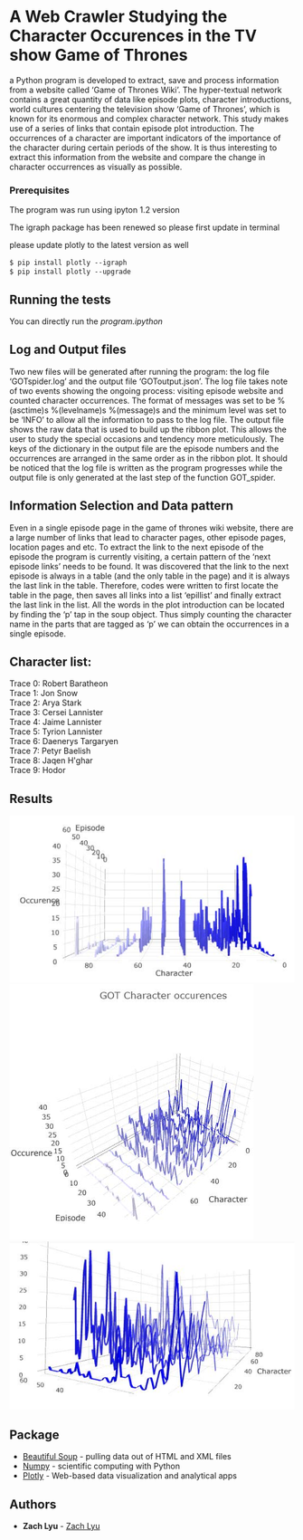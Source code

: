 # A Web Crawler Studying the Character Occurences in the TV show Game of Thrones

a Python program is developed to extract, save and process information from a website called ‘Game of Thrones Wiki’. The hyper-textual network contains a great quantity of data like episode plots, character introductions, world cultures centering the television show ‘Game of Thrones’, which is known for its enormous and complex character network. This study makes use of a series of links that contain episode plot introduction. The occurrences of a character are important indicators of the importance of the character during certain periods of the show. It is thus interesting to extract this information from the website and compare the change in character occurrences as visually as possible.


### Prerequisites

The program was run using ipyton 1.2 version

The igraph package has been renewed so please first update in terminal

please update plotly to the latest version as well

```
$ pip install plotly --igraph
$ pip install plotly --upgrade
```

## Running the tests

You can directly run the _program.ipython_


## Log and Output files

Two new files will be generated after running the program: the log file ‘GOTspider.log’ and the output file ‘GOToutput.json’. The log file takes note of two events showing the ongoing process: visiting episode website and counted character occurrences. The format of messages was set to be %(asctime)s %(levelname)s %(message)s and the minimum level was set to be ‘INFO’ to allow all the information to pass to the log file. The output file shows the raw data that is used to build up the ribbon plot. This allows the user to study the special occasions and tendency more meticulously. The keys of the dictionary in the output file are the episode numbers and the occurrences are arranged in the same order as in the ribbon plot. It should be noticed that the log file is written as the program progresses while the output file is only generated at the last step of the function GOT_spider.

## Information Selection and Data pattern

Even in a single episode page in the game of thrones wiki website, there are a large number of links that lead to character pages, other episode pages, location pages and etc. To extract the link to the next episode of the episode the program is currently visiting, a certain pattern of the ‘next episode links’ needs to be found. It was discovered that the link to the next episode is always in a table (and the only table in the page) and it is always the last link in the table. Therefore, codes were written to first locate the table in the page, then saves all links into a list ‘epillist’ and finally extract the last link in the list.
All the words in the plot introduction can be located by finding the ‘p’ tap in the soup object. Thus simply counting the character name in the parts that are tagged as ‘p’ we can obtain the occurrences in a single episode.


## Character list:
Trace 0: Robert Baratheon  
Trace 1: Jon Snow  
Trace 2: Arya Stark  
Trace 3: Cersei Lannister  
Trace 4: Jaime Lannister  
Trace 5: Tyrion Lannister  
Trace 6: Daenerys Targaryen  
Trace 7: Petyr Baelish  
Trace 8: Jaqen H'ghar  
Trace 9: Hodor  

## Results

![](https://github.com/bijiuni/GOT_character/blob/master/result1.jpg)
![](https://github.com/bijiuni/GOT_character/blob/master/result2.jpg)
![](https://github.com/bijiuni/GOT_character/blob/master/result3.jpg)

## Package

* [Beautiful Soup](https://www.crummy.com/software/BeautifulSoup/bs4/doc/) - pulling data out of HTML and XML files
* [Numpy](http://www.numpy.org/) - scientific computing with Python
* [Plotly](https://plot.ly/) - Web-based data visualization and analytical apps

## Authors

* **Zach Lyu**  - [Zach Lyu](https://github.com/bijiuni?tab=repositories)
